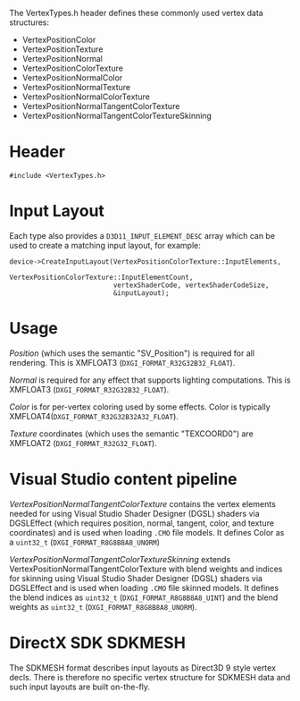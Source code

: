 The VertexTypes.h header defines these commonly used vertex data structures:

* VertexPositionColor
* VertexPositionTexture
* VertexPositionNormal
* VertexPositionColorTexture
* VertexPositionNormalColor
* VertexPositionNormalTexture
* VertexPositionNormalColorTexture
* VertexPositionNormalTangentColorTexture
* VertexPositionNormalTangentColorTextureSkinning

# Header
    #include <VertexTypes.h>

# Input Layout
Each type also provides a ``D3D11_INPUT_ELEMENT_DESC`` array which can be used to create a matching input layout, for example:

    device->CreateInputLayout(VertexPositionColorTexture::InputElements,
                              VertexPositionColorTexture::InputElementCount,
                              vertexShaderCode, vertexShaderCodeSize,
                              &inputLayout);

# Usage

*Position* (which uses the semantic "SV_Position") is required for all rendering. This is XMFLOAT3 (``DXGI_FORMAT_R32G32B32_FLOAT``).

*Normal* is required for any effect that supports lighting computations. This is XMFLOAT3 (``DXGI_FORMAT_R32G32B32_FLOAT``).

*Color* is for per-vertex coloring used by some effects.  Color is typically XMFLOAT4(``DXGI_FORMAT_R32G32B32A32_FLOAT``).

*Texture* coordinates (which uses the semantic "TEXCOORD0") are XMFLOAT2 (``DXGI_FORMAT_R32G32_FLOAT``).

# Visual Studio content pipeline
_VertexPositionNormalTangentColorTexture_ contains the vertex elements needed for using Visual Studio Shader Designer (DGSL) shaders via DGSLEffect (which requires position, normal, tangent, color, and texture coordinates) and is used when loading ``.CMO`` file models. It defines Color as a ``uint32_t`` (``DXGI_FORMAT_R8G8B8A8_UNORM``)

_VertexPositionNormalTangentColorTextureSkinning_ extends VertexPositionNormalTangentColorTexture  with blend weights and indices for skinning using Visual Studio Shader Designer (DGSL) shaders via DGSLEffect and is used when loading ``.CMO`` file skinned models. It defines the blend indices as  ``uint32_t`` (``DXGI_FORMAT_R8G8B8A8_UINT``) and the blend weights as  ``uint32_t`` (``DXGI_FORMAT_R8G8B8A8_UNORM``).

# DirectX SDK SDKMESH
The SDKMESH format describes input layouts as Direct3D 9 style vertex decls. There is therefore no specific vertex structure for SDKMESH data and such input layouts are built on-the-fly.

